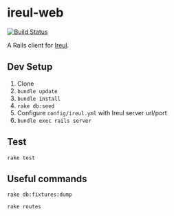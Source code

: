# ireul-web

[![Build Status](https://travis-ci.org/gyng/ireul-web.svg)](https://travis-ci.org/gyng/ireul-web)

A Rails client for [Ireul](https://github.com/infinityb/ireul/).

## Dev Setup
1. Clone
2. `bundle update`
3. `bundle install`
4. `rake db:seed`
5. Configure `config/ireul.yml` with Ireul server url/port
6. `bundle exec rails server`

## Test
`rake test`

## Useful commands
`rake db:fixtures:dump`

`rake routes`
